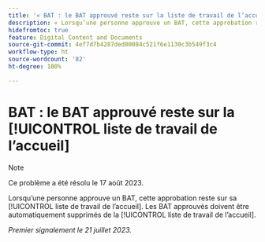 ```yaml
---
title: '« BAT : le BAT approuvé reste sur la liste de travail de l’accueil de la personne approbatrice »'
description: « Lorsqu’une personne approuve un BAT, cette approbation reste sur sa liste de travail de l’accueil. Les BAT approuvés doivent être automatiquement supprimés de la liste de travail de l’accueil. »
hidefromtoc: true
feature: Digital Content and Documents
source-git-commit: 4ef7d7b4287ded00084c521f6e1130c3b549f3c4
workflow-type: ht
source-wordcount: '82'
ht-degree: 100%

---
```



# BAT : le BAT approuvé reste sur la [!UICONTROL liste de travail de l’accueil]

<!--WF and WFP TOCs-->

>[!NOTE]
>
>Ce problème a été résolu le 17 août 2023.

Lorsqu’une personne approuve un BAT, cette approbation reste sur sa [!UICONTROL liste de travail de l’accueil]. Les BAT approuvés doivent être automatiquement supprimés de la [!UICONTROL liste de travail de l’accueil].

_Premier signalement le 21 juillet 2023._

